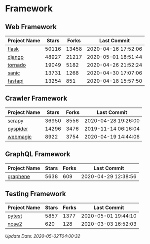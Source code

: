 # Framework

## Web Framework

| Project Name | Stars | Forks | Last Commit |
| ------------ | ----- | ----- | ----------- |
| [flask](https://github.com/pallets/flask) | 50116 | 13458 | 2020-04-16 17:52:06 |
| [django](https://github.com/django/django) | 48927 | 21217 | 2020-05-01 18:51:44 |
| [tornado](https://github.com/tornadoweb/tornado) | 19049 | 5182 | 2020-04-26 21:52:24 |
| [sanic](https://github.com/huge-success/sanic) | 13731 | 1268 | 2020-04-30 17:07:06 |
| [fastapi](https://github.com/tiangolo/fastapi) | 13254 | 851 | 2020-04-18 15:57:50 |

## Crawler Framework

| Project Name | Stars | Forks | Last Commit |
| ------------ | ----- | ----- | ----------- |
| [scrapy](https://github.com/scrapy/scrapy) | 36950 | 8556 | 2020-04-28 19:26:00 |
| [pyspider](https://github.com/binux/pyspider) | 14296 | 3476 | 2019-11-14 06:16:04 |
| [webmagic](https://github.com/code4craft/webmagic) | 8922 | 3754 | 2020-04-19 14:44:06 |

## GraphQL Framework

| Project Name | Stars | Forks | Last Commit |
| ------------ | ----- | ----- | ----------- |
| [graphene](https://github.com/graphql-python/graphene) | 5638 | 609 | 2020-04-29 12:38:56 |

## Testing Framework

| Project Name | Stars | Forks | Last Commit |
| ------------ | ----- | ----- | ----------- |
| [pytest](https://github.com/pytest-dev/pytest) | 5857 | 1377 | 2020-05-01 19:44:10 |
| [nose2](https://github.com/nose-devs/nose2) | 620 | 128 | 2020-03-03 16:52:03 |

*Update Date: 2020-05-02T04:00:32*